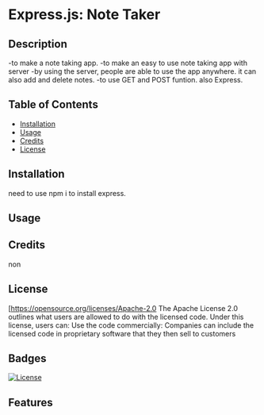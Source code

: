 # Express.js: Note Taker
        
  ## Description
  
  -to make a note taking app.
  -to make an easy to use note taking app with server
  -by using the server, people are able to use the app anywhere. it can also add and delete notes.
  -to use GET and POST funtion. also Express.

  
  ## Table of Contents 

  - [Installation](#installation)
  - [Usage](#usage)
  - [Credits](#credits)
  - [License](#license)
  
  ## Installation
  
  need to use npm i to install express.
  
  ## Usage
  
 
  
  ## Credits
  
  non
  
  ## License
  
  [https://opensource.org/licenses/Apache-2.0
  The Apache License 2.0 outlines what users are allowed to do with the licensed code. Under this license, users can: Use the code commercially: Companies can include the licensed code in proprietary software that they then sell to customers
  
  
  ## Badges
  
  [![License](https://img.shields.io/badge/License-Apache_2.0-blue.svg)](https://opensource.org/licenses/Apache-2.0)
  

  ## Features
  
  

  

  
  
  
